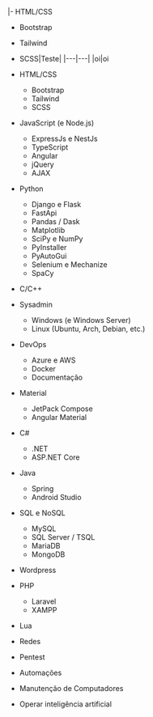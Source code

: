 |- HTML/CSS
  - Bootstrap
  - Tailwind
  - SCSS|Teste|
|---|---|
|oi|oi
- HTML/CSS
  - Bootstrap
  - Tailwind
  - SCSS

- JavaScript (e Node.js)
  - ExpressJs e NestJs
  - TypeScript
  - Angular
  - jQuery
  - AJAX

- Python
  - Django e Flask
  - FastApi
  - Pandas / Dask
  - Matplotlib
  - SciPy e NumPy
  - PyInstaller
  - PyAutoGui
  - Selenium e Mechanize
  - SpaCy

- C/C++

- Sysadmin
  - Windows (e Windows Server)
  - Linux (Ubuntu, Arch, Debian, etc.)

- DevOps
  - Azure e AWS
  - Docker
  - Documentação

- Material
  - JetPack Compose
  - Angular Material

- C#
  - .NET
  - ASP.NET Core

- Java
  - Spring
  - Android Studio

- SQL e NoSQL
  - MySQL
  - SQL Server / TSQL
  - MariaDB
  - MongoDB

- Wordpress

- PHP
  - Laravel
  - XAMPP

- Lua

- Redes

- Pentest

- Automações

- Manutenção de Computadores

- Operar inteligência artificial

